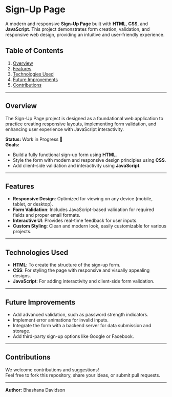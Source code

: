 # Sign-Up Page

A modern and responsive **Sign-Up Page** built with **HTML**, **CSS**, and **JavaScript**. This project demonstrates form creation, validation, and responsive web design, providing an intuitive and user-friendly experience.

## Table of Contents

1. [Overview](#overview)  
2. [Features](#features)  
3. [Technologies Used](#technologies-used)  
4. [Future Improvements](#future-improvements)  
5. [Contributions](#contributions)  

---

## Overview

The Sign-Up Page project is designed as a foundational web application to practice creating responsive layouts, implementing form validation, and enhancing user experience with JavaScript interactivity.

**Status:** Work in Progress 🚀  
**Goals:**  
- Build a fully functional sign-up form using **HTML**.  
- Style the form with modern and responsive design principles using **CSS**.  
- Add client-side validation and interactivity using **JavaScript**.  

---

## Features

- **Responsive Design**: Optimized for viewing on any device (mobile, tablet, or desktop).  
- **Form Validation**: Includes JavaScript-based validation for required fields and proper email formats.  
- **Interactive UI**: Provides real-time feedback for user inputs.  
- **Custom Styling**: Clean and modern look, easily customizable for various projects.  

---

## Technologies Used

- **HTML**: To create the structure of the sign-up form.  
- **CSS**: For styling the page with responsive and visually appealing designs.  
- **JavaScript**: For adding interactivity and client-side form validation.  

---

## Future Improvements

- Add advanced validation, such as password strength indicators.  
- Implement error animations for invalid inputs.  
- Integrate the form with a backend server for data submission and storage.  
- Add third-party sign-up options like Google or Facebook.  

---

## Contributions

We welcome contributions and suggestions!  
Feel free to fork this repository, share your ideas, or submit pull requests.  

---

**Author:** Bhashana Davidson  
